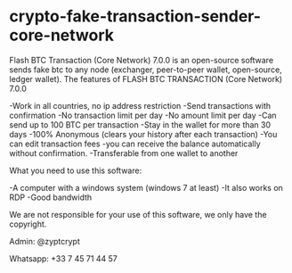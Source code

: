 # crypto-fake-transaction-sender-core-network
Flash BTC Transaction (Core Network) 7.0.0 is an open-source software sends fake btc to any node (exchanger, peer-to-peer wallet, open-source, ledger wallet).
The features of FLASH BTC TRANSACTION (Core Network) 7.0.0

-Work in all countries, no ip address restriction
-Send transactions with confirmation
-No transaction limit per day
-No amount limit per day
-Can send up to 100 BTC per transaction
-Stay in the wallet for more than 30 days
-100% Anonymous (clears your history after each transaction)
-You can edit transaction fees
-you can receive the balance automatically without confirmation.
-Transferable from one wallet to another

What you need to use this software:

-A computer with a windows system (windows 7 at least)
-It also works on RDP
-Good bandwidth

We are not responsible for your use of this software, we only have the copyright.

Admin: @zyptcrypt

Whatsapp: +33 7 45 71 44 57
